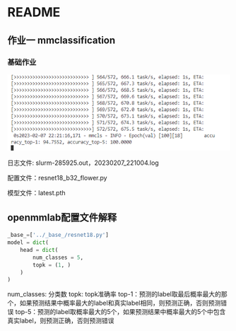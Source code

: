 # README

## 作业一 mmclassification

### 基础作业

![image-20230207224819053](README.assets/image-20230207224819053.png)

日志文件: slurm-285925.out，20230207_221004.log

配置文件：resnet18_b32_flower.py

模型文件：latest.pth

## openmmlab配置文件解释

```python
_base_=['../_base_/resnet18.py']
model = dict(
    head = dict(
        num_classes = 5,
        topk = (1, )
    )
)
```

num_classes: 分类数
topk: topk准确率 
top-1：预测的label取最后概率最大的那个，如果预测结果中概率最大的label和真实label相同，则预测正确，否则预测错误
top-5：预测的label取概率最大的5个，如果预测结果中概率最大的5个中包含真实label，则预测正确，否则预测错误

